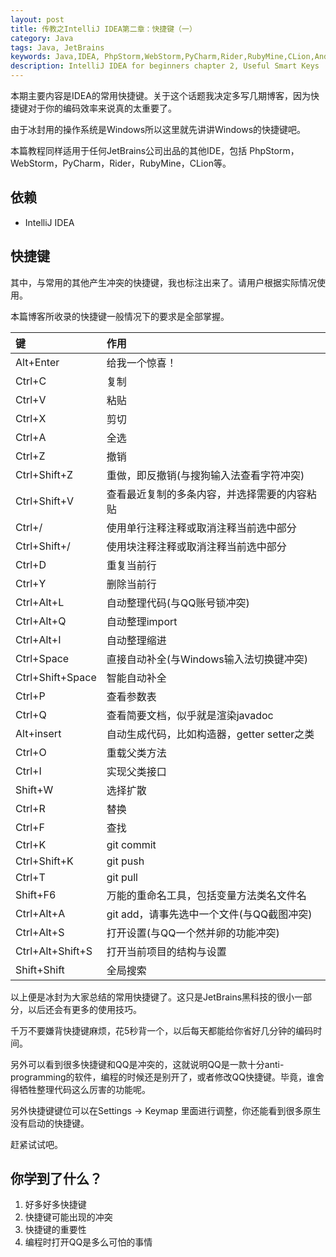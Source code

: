 ```yaml
---
layout: post
title: 传教之IntelliJ IDEA第二章：快捷键（一）
category: Java
tags: Java, JetBrains
keywords: Java,IDEA, PhpStorm,WebStorm,PyCharm,Rider,RubyMine,CLion,Android Studio
description: IntelliJ IDEA for beginners chapter 2, Useful Smart Keys
---
```


本期主要内容是IDEA的常用快捷键。关于这个话题我决定多写几期博客，因为快捷键对于你的编码效率来说真的太重要了。

由于冰封用的操作系统是Windows所以这里就先讲讲Windows的快捷键吧。

本篇教程同样适用于任何JetBrains公司出品的其他IDE，包括 PhpStorm，WebStorm，PyCharm，Rider，RubyMine，CLion等。

## 依赖

- IntelliJ IDEA

## 快捷键

其中，与常用的其他产生冲突的快捷键，我也标注出来了。请用户根据实际情况使用。

本篇博客所收录的快捷键一般情况下的要求是全部掌握。

键 | 作用
:---|:---
Alt+Enter | 给我一个惊喜！
Ctrl+C | 复制
Ctrl+V | 粘贴
Ctrl+X | 剪切
Ctrl+A | 全选
Ctrl+Z | 撤销
Ctrl+Shift+Z | 重做，即反撤销(与搜狗输入法查看字符冲突)
Ctrl+Shift+V | 查看最近复制的多条内容，并选择需要的内容粘贴
Ctrl+/ | 使用单行注释注释或取消注释当前选中部分
Ctrl+Shift+/ | 使用块注释注释或取消注释当前选中部分
Ctrl+D | 重复当前行
Ctrl+Y | 删除当前行
Ctrl+Alt+L | 自动整理代码(与QQ账号锁冲突)
Ctrl+Alt+Q | 自动整理import
Ctrl+Alt+I | 自动整理缩进
Ctrl+Space | 直接自动补全(与Windows输入法切换键冲突)
Ctrl+Shift+Space | 智能自动补全
Ctrl+P | 查看参数表
Ctrl+Q | 查看简要文档，似乎就是渲染javadoc
Alt+insert | 自动生成代码，比如构造器，getter setter之类
Ctrl+O | 重载父类方法
Ctrl+I | 实现父类接口
Shift+W | 选择扩散
Ctrl+R | 替换
Ctrl+F | 查找
Ctrl+K | git commit
Ctrl+Shift+K | git push
Ctrl+T | git pull
Shift+F6 | 万能的重命名工具，包括变量方法类名文件名
Ctrl+Alt+A | git add，请事先选中一个文件(与QQ截图冲突)
Ctrl+Alt+S | 打开设置(与QQ一个然并卵的功能冲突)
Ctrl+Alt+Shift+S | 打开当前项目的结构与设置
Shift+Shift|全局搜索


以上便是冰封为大家总结的常用快捷键了。这只是JetBrains黑科技的很小一部分，以后还会有更多的使用技巧。

千万不要嫌背快捷键麻烦，花5秒背一个，以后每天都能给你省好几分钟的编码时间。

另外可以看到很多快捷键和QQ是冲突的，这就说明QQ是一款十分anti-programming的软件，编程的时候还是别开了，或者修改QQ快捷键。毕竟，谁舍得牺牲整理代码这么厉害的功能呢。

另外快捷键键位可以在Settings -> Keymap 里面进行调整，你还能看到很多原生没有启动的快捷键。

赶紧试试吧。

## 你学到了什么？
1. 好多好多快捷键
1. 快捷键可能出现的冲突
1. 快捷键的重要性
1. 编程时打开QQ是多么可怕的事情